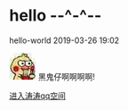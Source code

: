 # hello --^-^--

hello-world 2019-03-26 19:02

![img](https://github.com/weizhi-unknown/hello-world/blob/master/img/imgTest1/5cd62813632762d0a990bda2acec08fa513dc638.jpg)
黑鬼仔啊啊啊啊!

[进入涛涛qq空间](https://user.qzone.qq.com/1580743998?source=namecardhoverqzone)
